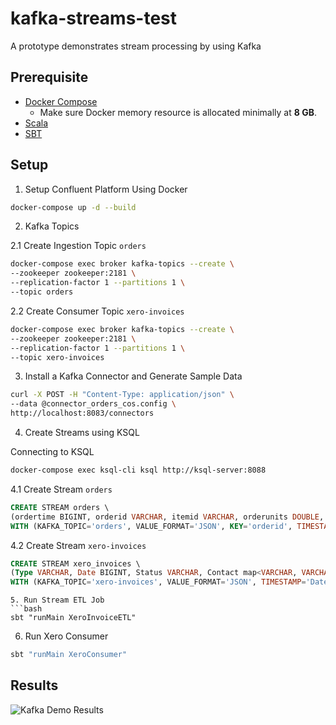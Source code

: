# kafka-streams-test
A prototype demonstrates stream processing by using Kafka

## Prerequisite
* [Docker Compose](https://docs.docker.com/compose/install/)
  * Make sure Docker memory resource is allocated minimally at **8 GB**.
* [Scala](https://www.scala-lang.org/download/)
* [SBT](https://www.scala-sbt.org/download.html)

## Setup
1. Setup Confluent Platform Using Docker
```bash
docker-compose up -d --build
```
2. Kafka Topics

 2.1 Create Ingestion Topic `orders`
```bash
docker-compose exec broker kafka-topics --create \
--zookeeper zookeeper:2181 \
--replication-factor 1 --partitions 1 \
--topic orders
```

 2.2 Create Consumer Topic `xero-invoices`
```bash
docker-compose exec broker kafka-topics --create \
--zookeeper zookeeper:2181 \
--replication-factor 1 --partitions 1 \
--topic xero-invoices
```

3. Install a Kafka Connector and Generate Sample Data
```bash
curl -X POST -H "Content-Type: application/json" \
--data @connector_orders_cos.config \
http://localhost:8083/connectors
```

4. Create Streams using KSQL

 Connecting to KSQL
```bash
docker-compose exec ksql-cli ksql http://ksql-server:8088
```

 4.1 Create Stream `orders`
```sql
CREATE STREAM orders \
(ordertime BIGINT, orderid VARCHAR, itemid VARCHAR, orderunits DOUBLE, address map<VARCHAR, VARCHAR>) \
WITH (KAFKA_TOPIC='orders', VALUE_FORMAT='JSON', KEY='orderid', TIMESTAMP='ordertime');
```

 4.2 Create Stream `xero-invoices`
 ```sql
CREATE STREAM xero_invoices \
(Type VARCHAR, Date BIGINT, Status VARCHAR, Contact map<VARCHAR, VARCHAR>, LineItems array<map<VARCHAR, VARCHAR>>) \
WITH (KAFKA_TOPIC='xero-invoices', VALUE_FORMAT='JSON', TIMESTAMP='Date');
```

```
5. Run Stream ETL Job
```bash
sbt "runMain XeroInvoiceETL"
```

6. Run Xero Consumer
```bash
sbt "runMain XeroConsumer"
```

## Results
![Kafka Demo Results](kafka-demo.gif)